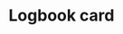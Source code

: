 ---
type: card
title: "Logbook card"
sidebar_label: Logbook
description: "The logbook card displays entries from the logbook for specific entities."
---